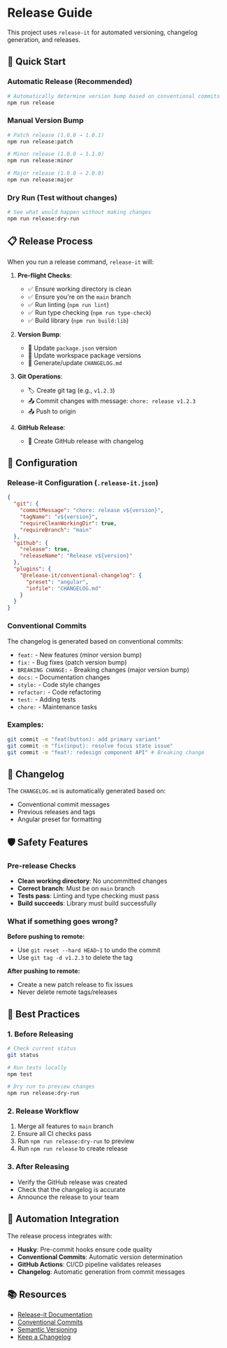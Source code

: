 # Release Guide

This project uses `release-it` for automated versioning, changelog generation, and releases.

## 🚀 Quick Start

### Automatic Release (Recommended)

```bash
# Automatically determine version bump based on conventional commits
npm run release
```

### Manual Version Bump

```bash
# Patch release (1.0.0 → 1.0.1)
npm run release:patch

# Minor release (1.0.0 → 1.1.0)
npm run release:minor

# Major release (1.0.0 → 2.0.0)
npm run release:major
```

### Dry Run (Test without changes)

```bash
# See what would happen without making changes
npm run release:dry-run
```

## 📋 Release Process

When you run a release command, `release-it` will:

1. **Pre-flight Checks**:
   - ✅ Ensure working directory is clean
   - ✅ Ensure you're on the `main` branch
   - ✅ Run linting (`npm run lint`)
   - ✅ Run type checking (`npm run type-check`)
   - ✅ Build library (`npm run build:lib`)

2. **Version Bump**:
   - 📝 Update `package.json` version
   - 📝 Update workspace package versions
   - 📝 Generate/update `CHANGELOG.md`

3. **Git Operations**:
   - 🏷️ Create git tag (e.g., `v1.2.3`)
   - 📤 Commit changes with message: `chore: release v1.2.3`
   - 📤 Push to origin

4. **GitHub Release**:
   - 🎉 Create GitHub release with changelog

## 🔧 Configuration

### Release-it Configuration (`.release-it.json`)

```json
{
  "git": {
    "commitMessage": "chore: release v${version}",
    "tagName": "v${version}",
    "requireCleanWorkingDir": true,
    "requireBranch": "main"
  },
  "github": {
    "release": true,
    "releaseName": "Release v${version}"
  },
  "plugins": {
    "@release-it/conventional-changelog": {
      "preset": "angular",
      "infile": "CHANGELOG.md"
    }
  }
}
```

### Conventional Commits

The changelog is generated based on conventional commits:

- `feat:` - New features (minor version bump)
- `fix:` - Bug fixes (patch version bump)
- `BREAKING CHANGE:` - Breaking changes (major version bump)
- `docs:` - Documentation changes
- `style:` - Code style changes
- `refactor:` - Code refactoring
- `test:` - Adding tests
- `chore:` - Maintenance tasks

### Examples:

```bash
git commit -m "feat(button): add primary variant"
git commit -m "fix(input): resolve focus state issue"
git commit -m "feat!: redesign component API" # Breaking change
```

## 📝 Changelog

The `CHANGELOG.md` is automatically generated based on:

- Conventional commit messages
- Previous releases and tags
- Angular preset for formatting

## 🛡️ Safety Features

### Pre-release Checks

- **Clean working directory**: No uncommitted changes
- **Correct branch**: Must be on `main` branch
- **Tests pass**: Linting and type checking must pass
- **Build succeeds**: Library must build successfully

### What if something goes wrong?

**Before pushing to remote:**

- Use `git reset --hard HEAD~1` to undo the commit
- Use `git tag -d v1.2.3` to delete the tag

**After pushing to remote:**

- Create a new patch release to fix issues
- Never delete remote tags/releases

## 🎯 Best Practices

### 1. Before Releasing

```bash
# Check current status
git status

# Run tests locally
npm test

# Dry run to preview changes
npm run release:dry-run
```

### 2. Release Workflow

1. Merge all features to `main` branch
2. Ensure all CI checks pass
3. Run `npm run release:dry-run` to preview
4. Run `npm run release` to create release

### 3. After Releasing

- Verify the GitHub release was created
- Check that the changelog is accurate
- Announce the release to your team

## 🔄 Automation Integration

The release process integrates with:

- **Husky**: Pre-commit hooks ensure code quality
- **Conventional Commits**: Automatic version determination
- **GitHub Actions**: CI/CD pipeline validates releases
- **Changelog**: Automatic generation from commit messages

## 📚 Resources

- [Release-it Documentation](https://github.com/release-it/release-it)
- [Conventional Commits](https://www.conventionalcommits.org/)
- [Semantic Versioning](https://semver.org/)
- [Keep a Changelog](https://keepachangelog.com/)

